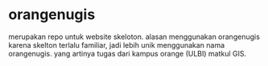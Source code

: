 # orangenugis
merupakan repo untuk website skeloton.
alasan menggunakan orangenugis karena skelton terlalu familiar, jadi lebih unik
menggunakan nama orangenugis. yang artinya tugas dari kampus orange (ULBI) matkul GIS.